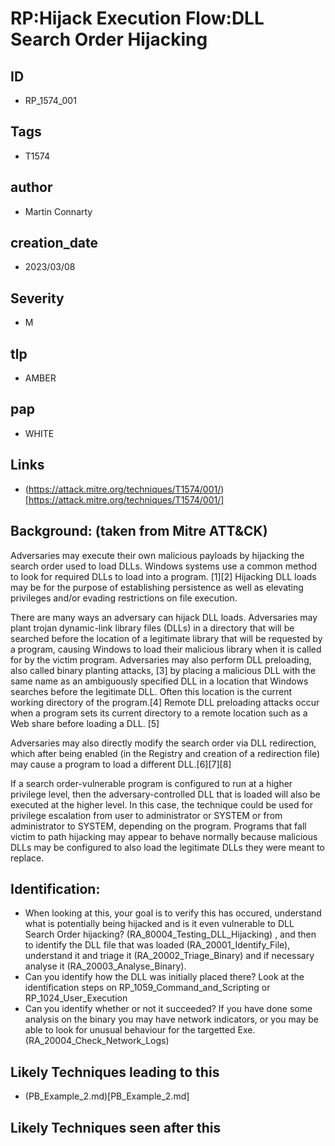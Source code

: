 # RP:Hijack Execution Flow:DLL Search Order Hijacking

## ID
- RP_1574_001

## Tags
- T1574

## author
- Martin Connarty
## creation_date
- 2023/03/08

## Severity
- M 

## tlp
- AMBER 

## pap
- WHITE  

## Links
- (https://attack.mitre.org/techniques/T1574/001/)[https://attack.mitre.org/techniques/T1574/001/]

## Background: (taken from Mitre ATT&CK)

Adversaries may execute their own malicious payloads by hijacking the search order used to load DLLs. Windows systems use a common method to look for required DLLs to load into a program. [1][2] Hijacking DLL loads may be for the purpose of establishing persistence as well as elevating privileges and/or evading restrictions on file execution.

There are many ways an adversary can hijack DLL loads. Adversaries may plant trojan dynamic-link library files (DLLs) in a directory that will be searched before the location of a legitimate library that will be requested by a program, causing Windows to load their malicious library when it is called for by the victim program. Adversaries may also perform DLL preloading, also called binary planting attacks, [3] by placing a malicious DLL with the same name as an ambiguously specified DLL in a location that Windows searches before the legitimate DLL. Often this location is the current working directory of the program.[4] Remote DLL preloading attacks occur when a program sets its current directory to a remote location such as a Web share before loading a DLL. [5]

Adversaries may also directly modify the search order via DLL redirection, which after being enabled (in the Registry and creation of a redirection file) may cause a program to load a different DLL.[6][7][8]

If a search order-vulnerable program is configured to run at a higher privilege level, then the adversary-controlled DLL that is loaded will also be executed at the higher level. In this case, the technique could be used for privilege escalation from user to administrator or SYSTEM or from administrator to SYSTEM, depending on the program. Programs that fall victim to path hijacking may appear to behave normally because malicious DLLs may be configured to also load the legitimate DLLs they were meant to replace.
    
## Identification:
   
- When looking at this, your goal is to verify this has occured, understand what is potentially being hijacked and is it even vulnerable to DLL Search Order hijacking? (RA_80004_Testing_DLL_Hijacking) , and then to identify the DLL file that was loaded (RA_20001_Identify_File), understand it and triage it (RA_20002_Triage_Binary) and if necessary analyse it (RA_20003_Analyse_Binary). 
- Can you identify how the DLL was initially placed there? Look at the identification steps on RP_1059_Command_and_Scripting or RP_1024_User_Execution
- Can you identify whether or not it succeeded? If you have done some analysis on the binary you may have network indicators, or you may be able to look for unusual behaviour for the targetted Exe. (RA_20004_Check_Network_Logs)
    
## Likely Techniques leading to this

- (PB_Example_2.md)[PB_Example_2.md]

## Likely Techniques seen after this

